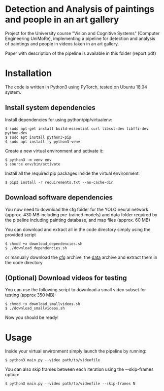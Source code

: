 # Detection and Analysis of paintings and people in an art gallery
Project for the University course "Vision and Cognitive Systems" (Computer Engineering UniMoRe), implementing a pipeline for detection and analysis of paintings and people in videos taken in an art gallery.

Paper with description of the pipeline is available in this folder (report.pdf)

# Installation
The code is written in Python3 using PyTorch, tested on Ubuntu 18.04 system.

## Install system dependencies
Install dependencies for using python/pip/virtualenv:

```
$ sudo apt-get install build-essential curl libssl-dev libffi-dev python-dev
$ sudo apt install python3-pip
$ sudo apt install -y python3-venv
```

Create a new virtual environment and activate it:

```
$ python3 -m venv env
$ source env/bin/activate
```

Install all the required pip packages inside the virtual environment:

```
$ pip3 install -r requirements.txt --no-cache-dir
```

## Download software dependencies
You now need to download the cfg folder for the YOLO neural network (approx. 430 MB including pre-trained models)
and data folder required by the pipeline including painting database, and map files (approx. 60 MB)

You can download and extract all in the code directory simply using the provided script

```
$ chmod +x download_dependencies.sh
$ ./download_dependencies.sh
```

or manually download the [cfg](https://drive.google.com/file/d/1AetqzDa30b8GqApzl8g24LFAEaNxTQuT/view) archive, the [data](https://drive.google.com/file/d/1UvJbTCHc2qx-33AM9QEGxcFkphDP0Cee/view) archive and extract them in the code directory

## (Optional) Download videos for testing
You can use the following script to download a small video subset for testing (approx 350 MB):

```
$ chmod +x download_smallvideos.sh
$ ./download_smallvideos.sh
```

Now you should be ready!

# Usage
Inside your virtual environment simply launch the pipeline by running:

```
$ python3 main.py --video path/to/videofile
```

You can also skip frames between each iteration using the --skip-frames option:

```
$ python3 main.py --video path/to/videofile --skip-frames N
```

